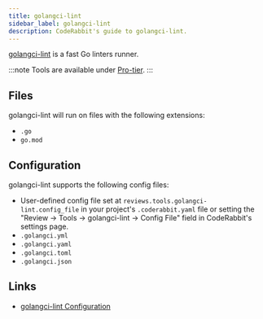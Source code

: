 ```yaml
---
title: golangci-lint
sidebar_label: golangci-lint
description: CodeRabbit's guide to golangci-lint.
---
```


[golangci-lint](https://golangci-lint.run/) is a fast Go linters runner.

:::note
Tools are available under [Pro-tier](https://coderabbit.ai/pricing).
:::

## Files

golangci-lint will run on files with the following extensions:

- `.go`
- `go.mod`

## Configuration

golangci-lint supports the following config files:

- User-defined config file set at `reviews.tools.golangci-lint.config_file` in your project's `.coderabbit.yaml` file or setting the "Review → Tools → golangci-lint → Config File" field in CodeRabbit's settings page.
- `.golangci.yml`
- `.golangci.yaml`
- `.golangci.toml`
- `.golangci.json`

## Links

- [golangci-lint Configuration](https://golangci-lint.run/usage/configuration/)
